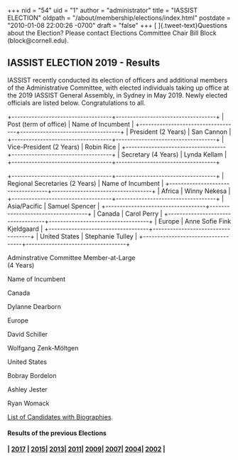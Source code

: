 +++
nid = "54"
uid = "1"
author = "administrator"
title = "IASSIST ELECTION"
oldpath = "/about/membership/elections/index.html"
postdate = "2010-01-08 22:00:26 -0700"
draft = "false"
+++
[ ]{.tweet-text}Questions about the Election? Please contact Elections
Committee Chair Bill Block (block\@cornell.edu).

IASSIST ELECTION 2019 - Results
-------------------------------

IASSIST recently conducted its election of officers and additional
members of the Administrative Committee, with elected individuals taking
up office at the 2019 IASSIST General Assembly, in Sydney in May 2019.
Newly elected officials are listed below. Congratulations to all.

+-----------------------------------+-----------------------------------+
| Post (term of office)             | Name of Incumbent                 |
+-----------------------------------+-----------------------------------+
| President (2 Years)               | San Cannon                        |
+-----------------------------------+-----------------------------------+
| Vice-President (2 Years)          | Robin Rice                        |
+-----------------------------------+-----------------------------------+
| Secretary (4 Years)               | Lynda Kellam                      |
+-----------------------------------+-----------------------------------+

+-----------------------------------+-----------------------------------+
| Regional Secretaries (2 Years)    | Name of Incumbent                 |
+-----------------------------------+-----------------------------------+
| Africa                            | Winny Nekesa                      |
+-----------------------------------+-----------------------------------+
| Asia/Pacific                      | Samuel Spencer                    |
+-----------------------------------+-----------------------------------+
| Canada                            | Carol Perry                       |
+-----------------------------------+-----------------------------------+
| Europe                            | Anne Sofie Fink Kjeldgaard        |
+-----------------------------------+-----------------------------------+
| United States                     | Stephanie Tulley                  |
+-----------------------------------+-----------------------------------+

Adminstrative Committee Member-at-Large\
(4 Years)

Name of Incumbent

Canada

Dylanne Dearborn

Europe

David Schiller

Wolfgang Zenk-Möltgen

United States

Bobray Bordelon

Ashley Jester

Ryan Womack

[List of Candidates with
Biographies](https://iassistdata.org/about/2019-election-bios "2019 Elections Candidates and Biographies").

#### Results of the previous Elections

**\| [2017](https://iassistdata.org/about/iassist-election-2017-results)
\| [2015](https://iassistdata.org/about/iassist-election-2015-results)\|
[2013](https://iassistdata.org/about/iassist-election-2013-results)\|
[2011](https://iassistdata.org/about/iassist-election-2011-results)\|
[2009](http://www.iassistdata.org/about/iassist-election-2009-results)\|
[2007](https://iassistdata.org/about/elections/2007/index.html)\|
[2004](https://iassistdata.org/about/elections/2004/index.html)\|
[2002](https://iassistdata.org/about/elections/2002/index.html) \|**

 
